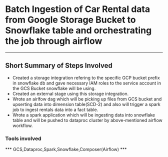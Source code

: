 # Batch Ingestion of Car Rental data from Google Storage Bucket to Snowflake table and orchestrating the job through airflow
 ***

## Short Summary of Steps Involved

* Created a storage integration refering to the specific GCP bucket prefix in snowflake db and gave necessary IAM roles to the service account in the GCS Bucket snowflake will be using.
* Created an external stage using this storage integration.
* Wrote an airlfow dag which will be picking up files from GCS bucket and upserting data into dimension table(SCD-2) and also will trigger a spark job to ingest rentals data into a fact table.
* Wrote a spark application which will be ingesting data into snowflake table and will be pushed to dataproc cluster by above-mentioned airflow workflow.

### Tools involved
*** GCS,Dataproc,Spark,Snowflake,Composer(Airflow) ***
